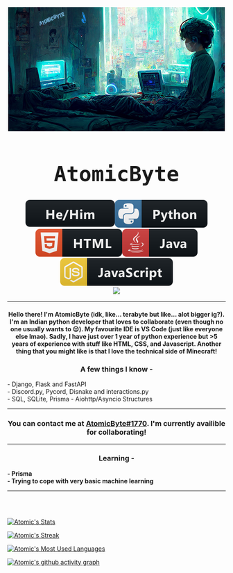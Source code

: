 <div align="center">
  <img src="https://github.com/Atom1cByte/Atom1cByte/blob/main/assets/Banner.jpg">
  <h1 style="font-family: monospace; font-weight: bold; font-size: 5vw">AtomicByte</h1>
  <img src="https://raw.githubusercontent.com/MikeCodesDotNET/ColoredBadges/master/svg/pronouns/hehim.svg"><img src='https://raw.githubusercontent.com/MikeCodesDotNET/ColoredBadges/master/svg/dev/languages/python.svg'><img src='https://raw.githubusercontent.com/MikeCodesDotNET/ColoredBadges/master/svg/dev/languages/html.svg'><img src='https://raw.githubusercontent.com/MikeCodesDotNET/ColoredBadges/master/svg/dev/languages/java.svg'><img src='https://raw.githubusercontent.com/MikeCodesDotNET/ColoredBadges/master/svg/dev/languages/js.svg'>
	<br/>
	<a href="https://atomicblog.tk"><img src="https://img.shields.io/badge/Blog-2962FF?style=for-the-badge&logo=hashnode&logoColor=white"/></a>
  <hr/>
  <h4>Hello there! I'm AtomicByte (idk, like... terabyte but like... alot bigger ig?). I'm an Indian python developer that loves to collaborate (even though no one usually wants to 😔). My favourite IDE is VS Code (just like everyone else lmao). Sadly, I have just over 1 year of python experience but >5 years of experience with stuff like HTML, CSS, and Javascript. Another thing that you might like is that I love the technical side of Minecraft!</h4>
	<h3>A few things I know - </h3>
	</div>
	- Django, Flask and FastAPI <br/>
	- Discord.py, Pycord, Disnake and interactions.py <br/>
	- SQL, SQLite, Prisma
	- Aiohttp/Asyncio Structures

<hr/>
<div align="center">
	<h3>You can contact me at <a href='https://discord.com/users/704912145443323934'>AtomicByte#1770</a>. I'm currently availible for collaborating!</h3>
	<hr/>
	<h3>Learning - </h3>
</div>
<b>
	- Prisma <br/>
	- Trying to cope with very basic machine learning
</b>
<hr/>
<br/>
<br/>

[![Atomic's Stats](https://github-readme-stats.vercel.app/api?username=Atom1cByte&show_icons=true&theme=radical)](https://atomicblog.tk/)

[![Atomic's Streak](https://github-readme-streak-stats.herokuapp.com?user=Atom1cByte&theme=radical&date_format=M%20j%5B%2C%20Y%5D)](https://atomicblog.tk/)

[![Atomic's Most Used Languages](https://github-readme-stats.vercel.app/api/top-langs/?username=Atom1cByte&layout=compact&theme=radical)](https://atomicblog.tk/)

[![Atomic's github activity graph](https://activity-graph.herokuapp.com/graph?username=Atom1cByte&bg_color=2d2d2d&color=e54949&line=00fff6&point=edffe5&area=true&hide_border=true)](https://atomicblog.tk/)

